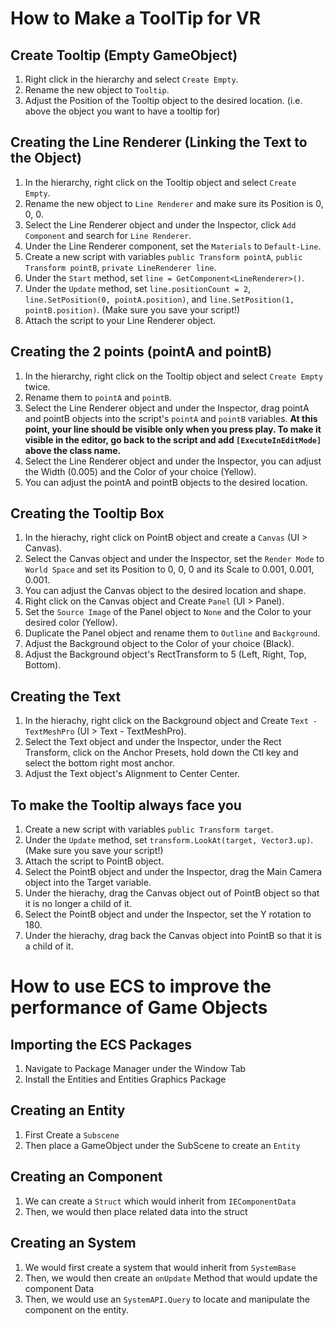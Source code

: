 # How to Make a ToolTip for VR

## Create Tooltip (Empty GameObject)

1. Right click in the hierarchy and select `Create Empty`.
2. Rename the new object to `Tooltip`.
3. Adjust the Position of the Tooltip object to the desired location. (i.e. above the object you want to have a tooltip for)

## Creating the Line Renderer (Linking the Text to the Object)

1. In the hierarchy, right click on the Tooltip object and select `Create Empty`.
2. Rename the new object to `Line Renderer` and make sure its Position is 0, 0, 0.
3. Select the Line Renderer object and under the Inspector, click `Add Component` and search for `Line Renderer`.
4. Under the Line Renderer component, set the `Materials` to `Default-Line`.
5. Create a new script with variables `public Transform pointA`, `public Transform pointB`, `private LineRenderer line`.
6. Under the `Start` method, set `line = GetComponent<LineRenderer>()`.
7. Under the `Update` method, set `line.positionCount = 2`, `line.SetPosition(0, pointA.position)`, and `line.SetPosition(1, pointB.position)`. (Make sure you save your script!)
8. Attach the script to your Line Renderer object.

## Creating the 2 points (pointA and pointB)

1. In the hierarchy, right click on the Tooltip object and select `Create Empty` twice.
2. Rename them to `pointA` and `pointB`.
3. Select the Line Renderer object and under the Inspector, drag pointA and pointB objects into the script's `pointA` and `pointB` variables.
   **At this point, your line should be visible only when you press play. To make it visible in the editor, go back to the script and add `[ExecuteInEditMode]` above the class name.**
4. Select the Line Renderer object and under the Inspector, you can adjust the Width (0.005) and the Color of your choice (Yellow).
5. You can adjust the pointA and pointB objects to the desired location.

## Creating the Tooltip Box

1. In the hierachy, right click on PointB object and create a `Canvas` (UI > Canvas).
2. Select the Canvas object and under the Inspector, set the `Render Mode` to `World Space` and set its Position to 0, 0, 0 and its Scale to 0.001, 0.001, 0.001.
3. You can adjust the Canvas object to the desired location and shape.
4. Right click on the Canvas object and Create `Panel` (UI > Panel).
5. Set the `Source Image` of the Panel object to `None` and the Color to your desired color (Yellow).
6. Duplicate the Panel object and rename them to `Outline` and `Background`.
7. Adjust the Background object to the Color of your choice (Black).
8. Adjust the Background object's RectTransform to 5 (Left, Right, Top, Bottom).

## Creating the Text

1. In the hierachy, right click on the Background object and Create `Text - TextMeshPro` (UI > Text - TextMeshPro).
2. Select the Text object and under the Inspector, under the Rect Transform, click on the Anchor Presets, hold down the Ctl key and select the bottom right most anchor.
3. Adjust the Text object's Alignment to Center Center.

## To make the Tooltip always face you

1. Create a new script with variables `public Transform target`.
2. Under the `Update` method, set `transform.LookAt(target, Vector3.up)`. (Make sure you save your script!)
3. Attach the script to PointB object.
4. Select the PointB object and under the Inspector, drag the Main Camera object into the Target variable.
5. Under the hierachy, drag the Canvas object out of PointB object so that it is no longer a child of it.
6. Select the PointB object and under the Inspector, set the Y rotation to 180.
7. Under the hierachy, drag back the Canvas object into PointB so that it is a child of it.

# How to use ECS to improve the performance of Game Objects

## Importing the ECS Packages

1. Navigate to Package Manager under the Window Tab
2. Install the Entities and Entities Graphics Package

## Creating an Entity

1. First Create a `Subscene`
2. Then place a GameObject under the SubScene to create an `Entity`

## Creating an Component
1. We can create a `Struct` which would inherit from `IEComponentData`
2. Then, we would then place related data into the struct

## Creating an System
1. We would first create a system that would inherit from `SystemBase`
2. Then, we would then create an `onUpdate` Method that would update the component Data
3. Then, we would use an `SystemAPI.Query` to locate and manipulate the component on the entity.


